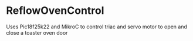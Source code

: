 # ReflowOvenControl
Uses Pic18f25k22 and MikroC to control triac and servo motor to open and close a toaster oven door
